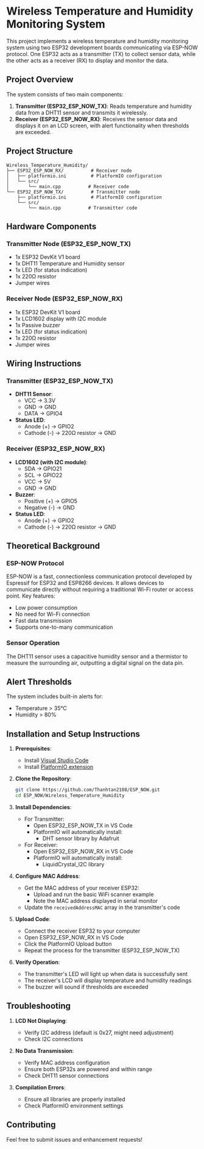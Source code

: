 # Wireless Temperature and Humidity Monitoring System

This project implements a wireless temperature and humidity monitoring system using two ESP32 development boards communicating via ESP-NOW protocol. One ESP32 acts as a transmitter (TX) to collect sensor data, while the other acts as a receiver (RX) to display and monitor the data.

## Project Overview

The system consists of two main components:

1. **Transmitter (ESP32_ESP_NOW_TX)**: Reads temperature and humidity data from a DHT11 sensor and transmits it wirelessly.
2. **Receiver (ESP32_ESP_NOW_RX)**: Receives the sensor data and displays it on an LCD screen, with alert functionality when thresholds are exceeded.

## Project Structure

```plaintext
Wireless_Temperature_Humidity/
├── ESP32_ESP_NOW_RX/          # Receiver node
│   ├── platformio.ini         # PlatformIO configuration
│   └── src/
│       └── main.cpp          # Receiver code
└── ESP32_ESP_NOW_TX/          # Transmitter node
    ├── platformio.ini         # PlatformIO configuration
    └── src/
        └── main.cpp          # Transmitter code
```

## Hardware Components

### Transmitter Node (ESP32_ESP_NOW_TX)

- 1x ESP32 DevKit V1 board
- 1x DHT11 Temperature and Humidity sensor
- 1x LED (for status indication)
- 1x 220Ω resistor
- Jumper wires

### Receiver Node (ESP32_ESP_NOW_RX)

- 1x ESP32 DevKit V1 board
- 1x LCD1602 display with I2C module
- 1x Passive buzzer
- 1x LED (for status indication)
- 1x 220Ω resistor
- Jumper wires

## Wiring Instructions

### Transmitter (ESP32_ESP_NOW_TX)

- **DHT11 Sensor**:
  - VCC → 3.3V
  - GND → GND
  - DATA → GPIO4
- **Status LED**:
  - Anode (+) → GPIO2
  - Cathode (-) → 220Ω resistor → GND

### Receiver (ESP32_ESP_NOW_RX)

- **LCD1602 (with I2C module)**:
  - SDA → GPIO21
  - SCL → GPIO22
  - VCC → 5V
  - GND → GND
- **Buzzer**:
  - Positive (+) → GPIO5
  - Negative (-) → GND
- **Status LED**:
  - Anode (+) → GPIO2
  - Cathode (-) → 220Ω resistor → GND

## Theoretical Background

### ESP-NOW Protocol

ESP-NOW is a fast, connectionless communication protocol developed by Espressif for ESP32 and ESP8266 devices. It allows devices to communicate directly without requiring a traditional Wi-Fi router or access point. Key features:

- Low power consumption
- No need for Wi-Fi connection
- Fast data transmission
- Supports one-to-many communication

### Sensor Operation

The DHT11 sensor uses a capacitive humidity sensor and a thermistor to measure the surrounding air, outputting a digital signal on the data pin.

## Alert Thresholds

The system includes built-in alerts for:

- Temperature > 35°C
- Humidity > 80%

## Installation and Setup Instructions

1. **Prerequisites**:

   - Install [Visual Studio Code](https://code.visualstudio.com/)
   - Install [PlatformIO extension](https://platformio.org/install/ide?install=vscode)

2. **Clone the Repository**:

   ```bash
   git clone https://github.com/Thanhtan2108/ESP_NOW.git
   cd ESP_NOW/Wireless_Temperature_Humidity
   ```

3. **Install Dependencies**:

   - For Transmitter:
     - Open ESP32_ESP_NOW_TX in VS Code
     - PlatformIO will automatically install:
       - DHT sensor library by Adafruit
   - For Receiver:
     - Open ESP32_ESP_NOW_RX in VS Code
     - PlatformIO will automatically install:
       - LiquidCrystal_I2C library

4. **Configure MAC Address**:

   - Get the MAC address of your receiver ESP32:
     - Upload and run the basic WiFi scanner example
     - Note the MAC address displayed in serial monitor
   - Update the `receivedAddressMAC` array in the transmitter's code

5. **Upload Code**:

   - Connect the receiver ESP32 to your computer
   - Open ESP32_ESP_NOW_RX in VS Code
   - Click the PlatformIO Upload button
   - Repeat the process for the transmitter (ESP32_ESP_NOW_TX)

6. **Verify Operation**:
   - The transmitter's LED will light up when data is successfully sent
   - The receiver's LCD will display temperature and humidity readings
   - The buzzer will sound if thresholds are exceeded

## Troubleshooting

1. **LCD Not Displaying**:

   - Verify I2C address (default is 0x27, might need adjustment)
   - Check I2C connections

2. **No Data Transmission**:

   - Verify MAC address configuration
   - Ensure both ESP32s are powered and within range
   - Check DHT11 sensor connections

3. **Compilation Errors**:
   - Ensure all libraries are properly installed
   - Check PlatformIO environment settings

## Contributing

Feel free to submit issues and enhancement requests!
